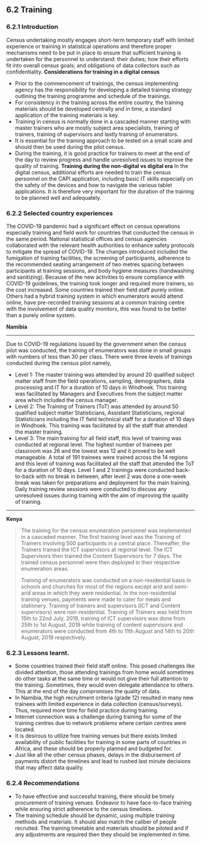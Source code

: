 ## 6.2 Training 
### 6.2.1 Introduction
Census undertaking mostly engages short-term temporary staff with limited experience or training in statistical operations and therefore proper mechanisms need to be put in place to ensure that sufficient training is undertaken for the personnel to understand: their duties; how their efforts fit into overall census goals; and obligations of data collectors such as confidentiality. 
**Considerations for training in a digital census**
-	Prior to the commencement of trainings, the census implementing agency has the responsibility for developing a detailed training strategy outlining the training programme and schedule of the trainings. 
-	For consistency in the training across the entire country, the training materials should be developed centrally and in time, a standard application of the training materials is key. 
-	Training in census is normally done in a cascaded manner starting with master trainers who are mostly subject area specialists, training of trainers, training of supervisors and lastly training of enumerators. 
-	It is essential for the training approach to be tested on a small scale and should then be used during the pilot census.  
-	During the training, it is good practice for trainers to meet at the end of the day to review progress and handle unresolved issues to improve the quality of training.
**Training during the non-digital vs digital era**
In the digital census, additional efforts are needed to train the census personnel on the CAPI application, including basic IT skills especially on the safety of the devices and how to navigate the various tablet applications. It is therefore very important for the duration of the training to be planned well and adequately. 

### 6.2.2 Selected country experiences
The COVID-19 pandemic had a significant effect on census operations especially training and field work for countries that conducted the census in the same period. National statistical offices and census agencies collaborated with the relevant health authorities to enhance safety protocols to mitigate the spread of COVID-19. The changes introduced included the fumigation of training facilities, the screening of participants, adherence to the recommended seating arrangement of two metres spacing between participants at training sessions, and body hygiene measures (handwashing and sanitizing). Because of the new activities to ensure compliance with COVID-19 guidelines, the training took longer and required more trainers, so the cost increased.
Some countries trained their field staff purely online. Others had a hybrid training system in which enumerators would attend online, have pre-recorded training sessions at a common training centre with the involvement of data quality monitors, this was found to be better than a purely online system.

**Namibia**
___
Due to COVID-19 regulations issued by the government when the census pilot was conducted, the training of enumerators was done in small groups with numbers of less than 30 per class. There were three levels of trainings conducted during the census pilot namely, 
-	Level 1: The master training was attended by around 20 qualified subject matter staff from the field operations, sampling, demographers, data processing and IT for a duration of 10 days in Windhoek. This training was facilitated by Managers and Executives from the subject matter area which included the census manager.
-	 Level 2: The Training of Trainers (ToT) was attended by around 50 qualified subject matter Statisticians, Assistant Statisticians, regional Statisticians including the IT field technical staff for a duration of 10 days in Windhoek. This training was facilitated by all the staff that attended the master training. 
-	Level 3: The main training for all field staff, this level of training was conducted at regional level. The highest number of trainees per classroom was 26 and the lowest was 12 and it proved to be well manageable. A total of 191 trainees were trained across the 14 regions and this level of training was facilitated all the staff that attended the ToT for a duration of 10 days. 
Level 1 and 2 trainings were conducted back-to-back with no break in between, after level 2 was done a one-week break was taken for preparations and deployment for the main training. Daily training review sessions were conducted to discuss any unresolved issues during training with the aim of improving the quality of training.
___ 

**Kenya**
>The training for the census enumeration personnel was implemented in a cascaded manner. The first training level was the Training of Trainers involving 500 participants in a central place. Thereafter, the Trainers trained the ICT supervisors at regional level. The ICT Supervisors then trained the Content Supervisors for 7 days. The trained census personnel were then deployed in their respective enumeration areas.
>
>Training of enumerators was conducted on a non-residential basis in schools and churches for most of the regions except arid and semi-arid areas in which they were residential. In the non-residential training venues, payments were made to cater for meals and stationery. Training of trainers and supervisors (ICT and Content supervisors) were non-residential. Training of Trainers was held from 15th to 22nd July, 2019, training of ICT supervisors was done from 25th to 1st August, 2019 while training of content supervisors and enumerators were conducted from 4th to 11th August and 14th to 20th August, 2019 respectively. 

### 6.2.3 Lessons learnt.
-	Some countries trained their field staff online. This posed challenges like divided attention, those attending trainings from home would sometimes do other tasks at the same time or would not give their full attention to the training. Sometimes, they would even delegate attendance to others. This at the end of the day compromises the quality of data.
-	In Namibia, the high recruitment criteria (grade 12) resulted in many new trainees with limited experience in data collection (census/surveys). Thus, required more time for field practice during training.
-	Internet connection was a challenge during training for some of the training centres due to network problems where certain centres were located.
-	It is desirous to utilize free training venues but there exists limited availability of public facilities for training in some parts of countries in Africa, and these should be properly planned and budgeted for. 
-	Just like all the other census phases, delays in the disbursement of payments distort the timelines and lead to rushed last minute decisions that may affect data quality.  

### 6.2.4 Recommendations 
-	To have effective and successful training, there should be timely procurement of training venues. Endeavor to have face-to-face training while ensuring strict adherence to the census timelines.
-	The training schedule should be dynamic, using multiple training methods and materials. It should also match the caliber of people recruited. The training timetable and materials should be piloted and if any adjustments are required then they should be implemented in time.
